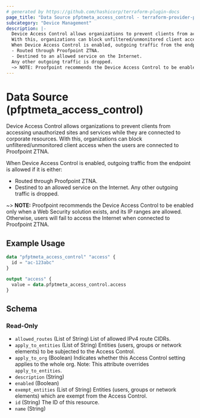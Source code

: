 ```yaml
---
# generated by https://github.com/hashicorp/terraform-plugin-docs
page_title: "Data Source pfptmeta_access_control - terraform-provider-pfptmeta"
subcategory: "Device Management"
description: |-
  Device Access Control allows organizations to prevent clients from accessing unauthorized sites and services while they are connected to corporate resources.
  With this, organizations can block unfiltered/unmonitored client access when the users are connected to Proofpoint ZTNA.
  When Device Access Control is enabled, outgoing traffic from the endpoint is allowed if it is either:
  - Routed through Proofpoint ZTNA.
  - Destined to an allowed service on the Internet.
  Any other outgoing traffic is dropped.
  ~> NOTE: Proofpoint recommends the Device Access Control to be enabled only when a Web Security solution exists, and its IP ranges are allowed. Otherwise, users will fail to access the Internet when connected to Proofpoint ZTNA.
---
```


# Data Source (pfptmeta_access_control)

Device Access Control allows organizations to prevent clients from accessing unauthorized sites and services while they are connected to corporate resources. 
With this, organizations can block unfiltered/unmonitored client access when the users are connected to Proofpoint ZTNA.

When Device Access Control is enabled, outgoing traffic from the endpoint is allowed if it is either:
- Routed through Proofpoint ZTNA.
- Destined to an allowed service on the Internet.
Any other outgoing traffic is dropped.

~> **NOTE:** Proofpoint recommends the Device Access Control to be enabled only when a Web Security solution exists, and its IP ranges are allowed. Otherwise, users will fail to access the Internet when connected to Proofpoint ZTNA.

## Example Usage

```terraform
data "pfptmeta_access_control" "access" {
  id = "ac-123abc"
}

output "access" {
  value = data.pfptmeta_access_control.access
}
```

<!-- schema generated by tfplugindocs -->
## Schema

### Read-Only

- `allowed_routes` (List of String) List of allowed IPv4 route CIDRs.
- `apply_to_entities` (List of String) Entities (users, groups or network elements) to be subjected to the Access Control.
- `apply_to_org` (Boolean) Indicates whether this Access Control setting applies to the whole org. Note: This attribute overrides `apply_to_entities`.
- `description` (String)
- `enabled` (Boolean)
- `exempt_entities` (List of String) Entities (users, groups or network elements) which are exempt from the Access Control.
- `id` (String) The ID of this resource.
- `name` (String)
